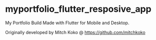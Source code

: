 # myportfolio_flutter_resposive_app
My Portfolio Build Made with Flutter for Mobile and Desktop.

Originally developed by Mitch Koko @ https://github.com/mitchkoko
